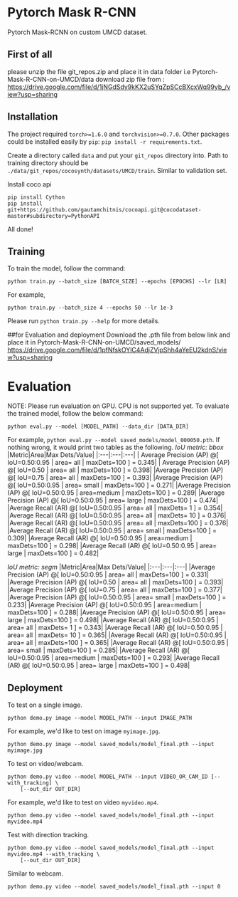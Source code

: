 # Pytorch Mask R-CNN
Pytorch Mask-RCNN on custom UMCD dataset.
## First of all
please unzip the file git_repos.zip  and place it in data folder i.e Pytorch-Mask-R-CNN-on-UMCD/data
download zip file from : https://drive.google.com/file/d/1jNGdSdy9kKX2uSYqZpSCcBXcxWq99yb_/view?usp=sharing

## Installation
The project required `torch>=1.6.0` and `torchvision>=0.7.0`.
Other packages could be installed easily by `pip`: `pip install -r requirements.txt`.

Create a directory called `data` and put your `git_repos` directory into. Path to training directory should be `./data/git_repos/cocosynth/datasets/UMCD/train`. Similar to validation set.

Install coco api
```
pip install Cython
pip install git+https://github.com/gautamchitnis/cocoapi.git@cocodataset-master#subdirectory=PythonAPI
```
All done!


## Training
To train the model, follow the command:
```
python train.py --batch_size [BATCH_SIZE] --epochs [EPOCHS] --lr [LR]
```
For example,
 ```
 python train.py --batch_size 4 --epochs 50 --lr 1e-3
 ```
Please  run `python train.py --help` for more details.

##for Evaluation and deployment
Download the .pth file from below link and place it in Pytorch-Mask-R-CNN-on-UMCD/saved_models/
https://drive.google.com/file/d/1pfNfskOYlC4AdjZVjpShh4aYeEU2kdnS/view?usp=sharing

# Evaluation
NOTE: Please run evaluation on GPU. CPU is not supported yet.
To evaluate the trained model, follow the below command:
```
python eval.py --model [MODEL_PATH] --data_dir [DATA_DIR]
```
For example, `python eval.py --model saved_models/model_000050.pth`. If nothing wrong, it would
print two tables as the following.
*IoU metric: bbox*
|Metric|Area|Max Dets/Value|
|:---|:---|:---|
| Average Precision  (AP) @[ IoU=0.50:0.95 | area=   all | maxDets=100 ] = 0.345|
| Average Precision  (AP) @[ IoU=0.50      | area=   all | maxDets=100 ] = 0.398|
 |Average Precision  (AP) @[ IoU=0.75      | area=   all | maxDets=100 ] = 0.393|
 |Average Precision  (AP) @[ IoU=0.50:0.95 | area= small | maxDets=100 ] = 0.271|
 |Average Precision  (AP) @[ IoU=0.50:0.95 | area=medium | maxDets=100 ] = 0.289|
 |Average Precision  (AP) @[ IoU=0.50:0.95 | area= large | maxDets=100 ] = 0.474|
 |Average Recall     (AR) @[ IoU=0.50:0.95 | area=   all | maxDets=  1 ] = 0.354|
 |Average Recall     (AR) @[ IoU=0.50:0.95 | area=   all | maxDets= 10 ] = 0.376|
 |Average Recall     (AR) @[ IoU=0.50:0.95 | area=   all | maxDets=100 ] = 0.376|
 |Average Recall     (AR) @[ IoU=0.50:0.95 | area= small | maxDets=100 ] = 0.309|
 |Average Recall     (AR) @[ IoU=0.50:0.95 | area=medium | maxDets=100 ] = 0.298|
 |Average Recall     (AR) @[ IoU=0.50:0.95 | area= large | maxDets=100 ] = 0.482|
 
*IoU metric: segm*
|Metric|Area|Max Dets/Value|
|:---|:---|:---|
 |Average Precision  (AP) @[ IoU=0.50:0.95 | area=   all | maxDets=100 ] = 0.331|
 |Average Precision  (AP) @[ IoU=0.50      | area=   all | maxDets=100 ] = 0.393|
 |Average Precision  (AP) @[ IoU=0.75      | area=   all | maxDets=100 ] = 0.377|
 |Average Precision  (AP) @[ IoU=0.50:0.95 | area= small | maxDets=100 ] = 0.233|
 |Average Precision  (AP) @[ IoU=0.50:0.95 | area=medium | maxDets=100 ] = 0.288|
 |Average Precision  (AP) @[ IoU=0.50:0.95 | area= large | maxDets=100 ] = 0.498|
 |Average Recall     (AR) @[ IoU=0.50:0.95 | area=   all | maxDets=  1 ] = 0.343|
 |Average Recall     (AR) @[ IoU=0.50:0.95 | area=   all | maxDets= 10 ] = 0.365|
 |Average Recall     (AR) @[ IoU=0.50:0.95 | area=   all | maxDets=100 ] = 0.365|
 |Average Recall     (AR) @[ IoU=0.50:0.95 | area= small | maxDets=100 ] = 0.285|
 |Average Recall     (AR) @[ IoU=0.50:0.95 | area=medium | maxDets=100 ] = 0.293|
 |Average Recall     (AR) @[ IoU=0.50:0.95 | area= large | maxDets=100 ] = 0.498|

## Deployment
To test on a single image.
```
python demo.py image --model MODEL_PATH --input IMAGE_PATH
```
For example, we'd like to test on image `myimage.jpg`.
```
python demo.py image --model saved_models/model_final.pth --input myimage.jpg
```

To test on video/webcam.
```
python demo.py video --model MODEL_PATH --input VIDEO_OR_CAM_ID [--with_tracking] \
	[--out_dir OUT_DIR]
```
For example, we'd like to test on video `myvideo.mp4`.
```
python demo.py video --model saved_models/model_final.pth --input myvideo.mp4
```
Test with direction tracking.
```
python demo.py video --model saved_models/model_final.pth --input myvideo.mp4 --with_tracking \
	[--out_dir OUT_DIR]
```

Similar to webcam.
```
python demo.py video --model saved_models/model_final.pth --input 0
```
